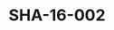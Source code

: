 ---
pid: SHA-16-002
title: SHA-16-002
language: en
original_label: 
rights: Sharhabil Ahmed
location_of_original: Sharhabil Ahmed
photographer_or_studio: 
scanned_from: photograph 10.1 by 15.1
_date: '1998'
location: France
description: Sharhabil Ahmed with two others
additional_notes: 
permission_display: 'yes'
on_server: 'no'
on_website: 'no'
permalink: /photopages/en/SHA-16-002
layout: photo-page
---
